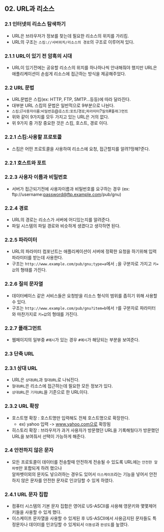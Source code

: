 ## 02. URL과 리소스
### 2.1 인터넷의 리소스 탐색하기
  - URL은 브라우저가 정보를 찾는데 필요한 리소스의 위치를 가리킴.
  - URL의 구조는 `스킴://서버위치/리소스의 경로`의 구조로 이루어져 있다.
### 2.1.1 URL이 있기 전 암흑의 시대
  - URL이 있기전에는 공유할 리소스의 위치를 하나하나씩 안내해줘야 했지만 URL은 애플리케이션이 손쉽게 리소스에 접근하는 방식을 제공해주었다.
### 2.2 URL 문법
  - URL문법은 스킴(ex: HTTP, FTP, SMTP...등등)에 따라 달라진다. 
  - 대부분 URL 스킴의 문법은 일반적으로 9부분으로 나눤다.
  - `스킴`://`사용자이름`:`비밀번호`@`호스트`:`포트`/`경로`;`파라미터`?`질의`#`플래그먼트`
  - 위와 같이 9가지를 모두 가지고 있는 URL은 거의 없다.
  - 위 9가지 중 가장 중요한 것은 스킴, 호스트, 경로 이다.
### 2.2.1 스킴:사용할 프로토콜
  - 스킴은 어떤 프로토콜을 사용하여 리소스에 요청, 접근할지를 알려?정해?준다.
### 2.2.1 호스트와 포트
### 2.2.3 사용자 이름과 비밀번호
  - 서버가 접근되기전에 사용자이름과 비밀번호를 요구하는 경우 (ex: ftp://username:password@ftp.example.com/pub/gnu)
### 2.2.4 경로
  - URL의 경로는 리소스가 서버에 어디있는지를 알려준다.
  - 파일 시스템의 파일 경로와 비슷하게 생겼다고 생각하면 된다.
### 2.2.5 파라미터
  - URL의 파라미터 컴포넌트는 애플리케이션이 서버에 정확한 요청을 하기위해 입력 파라미터를 받는데 사용한다.
  - 구조는 `http://www.example.com/pub/gnu;type=a`에서 `;`을 구분자로 가지고 `키=값`의 형태를 가진다.
### 2.2.6 질의 문자열
  - 데이터베이스 같은 서비스들은 요청받을 리소스 형식의 범위를 좁히기 위해 사용할 수 있다.
  - 구조는 `http://www.example.com/pub/gnu?item=b`에서 `?`를 구분자로 파라미터와 마찬가지로 `키=값`의 형태를 가진다.
### 2.2.7 플래그먼트
  - 웹페이지의 일부중 `#예시`가 있는 경우 `#예시`가 해당되는 부분을 보여준다.
### 2.3 단축 URL
### 2.3.1 상대 URL
  - URL은 `상대URL`과 `절대URL`로 나눠진다.
  - `절대URL`은 리소스에 접근하는데 필요한 모든 정보가 있다.
  - `상대URL`은 `기저URL`을 기준으로 한 URL이다.
### 2.3.2 URL 확장
  - 호스트명 확장 : 호스트명만 입력해도 전체 호스트명으로 확장한다.
    - ex) yahoo 입력 -> www.yahoo.com으로 확장됨
  - 히스토리 확장 : 브라우저가 과거 사용자가 방문했던 URL을 기록해뒀다가 방문했던 URL을 보여줘서 선택이 가능하게 해준다.
### 2.4 안전하지 않은 문자
  - 모든 프로토콜이 데이터를 전송할때 안전하게 전송될 수 있도록 URL에는 `안전한 알파벳`만 포합되게 하려 했으나  
    알파벳이외의 문자도 넣으려하는 경우도 있어서 `이스케이프`라는 기능을 넣어서 안전하지 않은 문자를 안전한 문자로 인코딩할 수 있게 하였다.
### 2.4.1 URL 문자 집합
  - 컴퓨터 시스템의 기본 문자 집합은 영어로 US-ASCII를 사용해 영문키와 몇몇제어키들을 사용할 수 있게 했다.
  - 이스케이프 문자열을 사용할 수 있게된 후 US-ASCII에서 사용금지된 문자들도 특정문자나 데이터를 인코딩할 수 있게되서 `이동성`과 `완성도`를 높였다.
